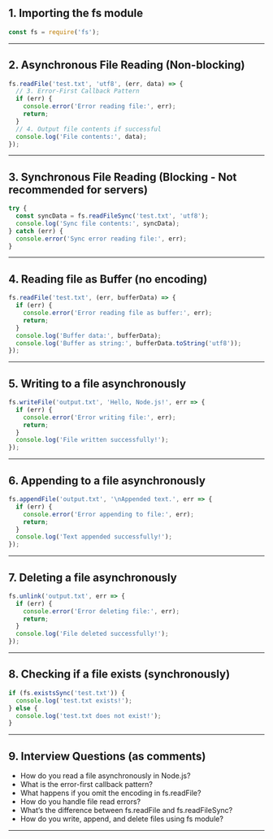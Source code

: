 ## 1. Importing the fs module
```js
const fs = require('fs');
```
---

## 2. Asynchronous File Reading (Non-blocking)
```js
fs.readFile('test.txt', 'utf8', (err, data) => {
  // 3. Error-First Callback Pattern
  if (err) {
    console.error('Error reading file:', err);
    return;
  }
  // 4. Output file contents if successful
  console.log('File contents:', data);
});
```
---

## 3. Synchronous File Reading (Blocking - Not recommended for servers)
```js
try {
  const syncData = fs.readFileSync('test.txt', 'utf8');
  console.log('Sync file contents:', syncData);
} catch (err) {
  console.error('Sync error reading file:', err);
}
```

---


## 4. Reading file as Buffer (no encoding)
```js
fs.readFile('test.txt', (err, bufferData) => {
  if (err) {
    console.error('Error reading file as buffer:', err);
    return;
  }
  console.log('Buffer data:', bufferData);
  console.log('Buffer as string:', bufferData.toString('utf8'));
});
```

---

## 5. Writing to a file asynchronously
```js
fs.writeFile('output.txt', 'Hello, Node.js!', err => {
  if (err) {
    console.error('Error writing file:', err);
    return;
  }
  console.log('File written successfully!');
});

```
---

## 6. Appending to a file asynchronously
```js
fs.appendFile('output.txt', '\nAppended text.', err => {
  if (err) {
    console.error('Error appending to file:', err);
    return;
  }
  console.log('Text appended successfully!');
});
```
---

## 7. Deleting a file asynchronously
```js
fs.unlink('output.txt', err => {
  if (err) {
    console.error('Error deleting file:', err);
    return;
  }
  console.log('File deleted successfully!');
});
```
---

## 8. Checking if a file exists (synchronously)
```js
if (fs.existsSync('test.txt')) {
  console.log('test.txt exists!');
} else {
  console.log('test.txt does not exist!');
}
```
---

## 9. Interview Questions (as comments)
 - How do you read a file asynchronously in Node.js?
 - What is the error-first callback pattern?
 - What happens if you omit the encoding in fs.readFile?
 - How do you handle file read errors?
 - What’s the difference between fs.readFile and fs.readFileSync?
 - How do you write, append, and delete files using fs module?

---